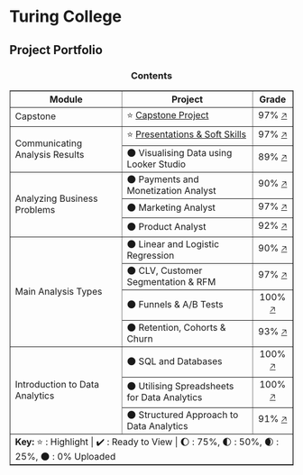 <h1 align="left">Turing College</h1>
<h2 align="left">Project Portfolio</h2>
<h3 align="center">Contents</h3>
<table border="1" align="center">
  <tr>
    <th>
      Module
    </th>
    <th>
      Project
    </th>
    <th>
      Grade
    </th>
  </tr>  
  <tr>
    <td>
      Capstone
    </td>
    <td>
      ⭐ 
      <a href="https://github.com/njvrensburg/Turing-College/tree/main/0.%20Capstone">
        Capstone Project
      </a>
    </td>
    <td align="center">
      97% 
      <a href="https://github.com/njvrensburg/Turing-College/tree/main/0.%20Capstone#grades">
        🡥
      </a>
    </td>
  </tr>  
  <tr>
      <td rowspan="2">
        Communicating Analysis Results
    </td>
      <td>
        ⭐ 
        <a href="https://github.com/njvrensburg/Turing-College/tree/main/1.%20Communicating%20Analysis%20Results/1.%20Presentations%20%26%20Soft%20Skills">
          Presentations & Soft Skills
        </a>
    </td>
      <td align="center">
        97%
        <a href="https://github.com/njvrensburg/Turing-College/tree/main/1.%20Communicating%20Analysis%20Results/1.%20Presentations%20%26%20Soft%20Skills#grades">
        🡥
      </a>
    </td>
    </tr>
    <tr>
       <td>
         🌑 Visualising Data using Looker Studio
         </a>
      </td>
      <td align="center">
        89%
        <a href="https://github.com/njvrensburg/Turing-College/tree/main/1.%20Communicating%20Analysis%20Results/2.%20Visualising%20Data%20using%20Looker%20Studio#grades">
        🡥
      </a>
      </td>
  </tr>  
  <tr>
      <td rowspan="3">
        Analyzing Business Problems
    </td>
       <td>
         🌑 Payments and Monetization Analyst
         </a>
    </td>
      <td align="center">
        90%
        <a href="https://github.com/njvrensburg/Turing-College/tree/main/2.%20Analyzing%20Business%20Problems/1.%20Payments%20and%20Monetization%20Analyst#grades">
        🡥
      </a>
    </td>
    </tr>
    <tr>
       <td>
         🌑 Marketing Analyst
         </a>
      </td>
      <td align="center">
        97%
        <a href="https://github.com/njvrensburg/Turing-College/tree/main/2.%20Analyzing%20Business%20Problems/2.%20Marketing%20Analyst#grades">
        🡥
      </a>
      </td>
    </tr>
    <tr>
       <td>
         🌑 Product Analyst
         </a>
      </td>
      <td align="center">
        92%
        <a href="https://github.com/njvrensburg/Turing-College/tree/main/2.%20Analyzing%20Business%20Problems/3.%20Product%20Analyst#grades">
        🡥
      </a>
      </td>
  </tr>  
  <tr>
      <td rowspan="4">
        Main Analysis Types
    </td>
       <td>
         🌑 Linear and Logistic Regression
         </a>
    </td>
      <td align="center">
        90%
        <a href="https://github.com/njvrensburg/Turing-College/tree/main/3.%20Main%20Analysis%20Types/1.%20Linear%20and%20Logistic%20Regression#grades">
        🡥
      </a>
    </td>
    </tr>
    <tr>
       <td>
         🌑 CLV, Customer Segmentation & RFM
      </td>
      <td align="center">
        97%
        <a href="https://github.com/njvrensburg/Turing-College/tree/main/3.%20Main%20Analysis%20Types/2.%20CLV%2C%20Customer%20Segmentation%20%26%20RFM#grades">
        🡥
      </a>
      </td>
    </tr>
    <tr>
       <td>
         🌑 Funnels & A/B Tests
      </td>
      <td align="center">
        100%
        <a href="https://github.com/njvrensburg/Turing-College/tree/main/3.%20Main%20Analysis%20Types/3.%20Funnels%20%26%20A-B%20Tests#grades">
        🡥
      </a>
      </td>
    </tr>
    <tr>
       <td>
         🌑 Retention, Cohorts & Churn
      </td>
      <td align="center">
        93%
        <a href="https://github.com/njvrensburg/Turing-College/tree/main/3.%20Main%20Analysis%20Types/4.%20Retention%2C%20Cohorts%20%26%20Churn#grades">
        🡥
      </a>
      </td>
  </tr>  
  <tr>
    <td rowspan="3">
      Introduction to Data Analytics
    </td>
    <td>
      🌑 SQL and Databases
    </td>
    <td align="center">
      100%
      <a href="https://github.com/njvrensburg/Turing-College/tree/main/4.%20Introduction%20to%20Data%20Analytics/1.%20SQL%20and%20Databases#grades">
        🡥
      </a>
    </td>
    </tr>
    <tr>
       <td>
         🌑 Utilising Spreadsheets for Data Analytics
      </td>
      <td align="center">
        100%
        <a href="https://github.com/njvrensburg/Turing-College/tree/main/4.%20Introduction%20to%20Data%20Analytics/2.%20Utilising%20Spreadsheets%20for%20Data%20Analytics#grades">
        🡥
      </a>
      </td>
    </tr>
    <tr>
       <td>
         🌑 Structured Approach to Data Analytics
      </td>
      <td align="center">
        91%
        <a href="https://github.com/njvrensburg/Turing-College/tree/main/4.%20Introduction%20to%20Data%20Analytics/3.%20Structured%20Approach%20to%20Data%20Analytics#grades">
        🡥
      </a>
      </td>
  </tr>  
  <tr>
    <td colspan="3">
      <b>Key:</b> ⭐ : Highlight | ✔️ : Ready to View | 🌔 : 75%, 🌓 : 50%, 🌒 : 25%, 🌑 : 0% Uploaded
    </td>
  </tr>  
</table>
